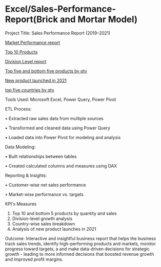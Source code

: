 # Excel/Sales-Performance-Report(Brick and Mortar Model)

Project Title: Sales Performance Report (2019–2021)

<a href = "https://github.com/Piyush-tikiya/Excel-Sales-Performance-Report/blob/main/market%20performance%20vs%20target.pdf"> Market Performance report </a>

<a href = "https://github.com/Piyush-tikiya/Excel-Sales-Performance-Report/blob/main/Top%2010%20products.pdf">Top 10 Products </a>

<a href = "https://github.com/Piyush-tikiya/Excel-Sales-Performance-Report/blob/main/division%20level%20report.pdf"> Division Level report </a>

<a href = "https://github.com/Piyush-tikiya/Excel-Sales-Performance-Report/blob/main/top%20%20and%20least%205%20products.pdf"> Top five and bottom five products by qty </a>

<a href = "https://github.com/Piyush-tikiya/Excel-Sales-Performance-Report/blob/main/New%20products%20launched%202021.pdf"> New product launched in 2021 </a>

<a href = "https://github.com/Piyush-tikiya/Excel-Sales-Performance-Report/blob/main/top%205%20countries.pdf"> top five countries by qty </a>

Tools Used: Microsoft Excel, Power Query, Power Pivot 

ETL Process:

•	Extracted raw sales data from multiple sources

•	Transformed and cleaned data using Power Query

•	Loaded data into Power Pivot for modeling and analysis

Data Modeling:

•	Built relationships between tables

•	Created calculated columns and measures using DAX

Reporting & Insights:

•	Customer-wise net sales performance

•	Market-wise performance vs. targets

 KPI's Measures
1.	Top 10 and bottom 5 products by quantity and sales 
2.	Division-level growth analysis
3.	Country-wise sales breakdown
4.	Analysis of new product launches in 2021

Outcome: Interactive and insightful business report that helps the business track sales trends, identify high-performing products and markets, monitor progress toward targets, a and make data-driven decisions for strategic growth - leading to more informed decisions that boosted revenue growth and improved profit margins.
